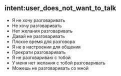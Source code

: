## intent:user_does_not_want_to_talk
- Я не хочу разговаривать
- Не хочу разговаривать
- Нет желания разговаривать
- Давай не разговаривать
- Плохое время для разговора
- Я не в настроении для общения
- Прекрати разговаривать
- Я не разговариваю с тобой
- У меня нет желания с тобой разговаривать
- Можешь не разговаривать со мной